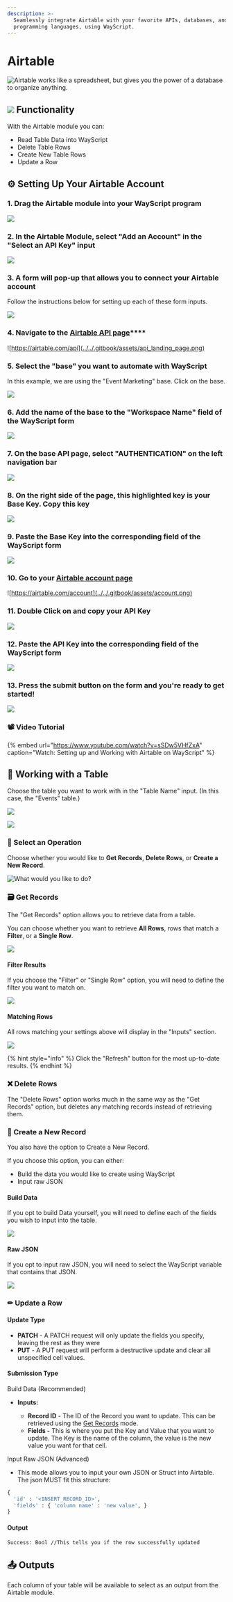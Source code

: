 ```yaml
---
description: >-
  Seamlessly integrate Airtable with your favorite APIs, databases, and
  programming languages, using WayScript.
---
```


# Airtable

![Airtable works like a spreadsheet, but gives you the power of a database to organize anything.](../../.gitbook/assets/airtable.png)

## ![](../../.gitbook/assets/airtable.png) Functionality

With the Airtable module you can:

* Read Table Data into WayScript
* Delete Table Rows
* Create New Table Rows
* Update a Row

## ⚙ Setting Up Your Airtable Account

### 1. Drag the Airtable module into your WayScript program

![](../../.gitbook/assets/airtable_flow.png)

### 2. **In the Airtable Module, select "Add an Account" in the "Select an API Key" input**

![](../../.gitbook/assets/add_an_account.png)

### **3. A form will pop-up that allows you to connect your Airtable account**

Follow the instructions below for setting up each of these form inputs.

![](../../.gitbook/assets/modal.png)

### 4. Navigate to the [**Airtable API page**](https://airtable.com/api)\*\*\*\*

![https://airtable.com/api](../../.gitbook/assets/api_landing_page.png)

### **5. Select the "base" you want to automate with WayScript**

In this example, we are using the "Event Marketing" base. Click on the base.

![](../../.gitbook/assets/event_marketing.png)

### **6. Add the name of the base to the "Workspace Name" field of the WayScript form**

![](../../.gitbook/assets/table_name_input.png)

### 7. **On the base API page, select "AUTHENTICATION" on the left navigation bar**

![](../../.gitbook/assets/authentication.png)

### **8. On the right side of the page, this highlighted key is your Base Key. Copy this key**

![](../../.gitbook/assets/base_key_highlight.png)

### **9. Paste the Base Key into the corresponding field of the WayScript form**

![](../../.gitbook/assets/base_key_input.png)

### 10. Go to your [Airtable account page](https://airtable.com/account)

![https://airtable.com/account](../../.gitbook/assets/account.png)

### 11. **Double Click on and copy your API Key**

![](../../.gitbook/assets/api_key.png)

### **12. Paste the API Key into the corresponding field of the WayScript form**

![](../../.gitbook/assets/api_key_input.png)

### **13. Press the submit button on the form and you're ready to get started!**

![](../../.gitbook/assets/submitted.png)

### 📽 Video Tutorial

{% embed url="https://www.youtube.com/watch?v=sSDw5VHfZxA" caption="Watch: Setting up and Working with Airtable on WayScript" %}

## 💼 Working with a Table

Choose the table you want to work with in the "Table Name" input. \(In this case, the "Events" table.\)

![](../../.gitbook/assets/events.png)

![](../../.gitbook/assets/table_input.png)

### 🔎 Select an Operation

Choose whether you would like to **Get Records**, **Delete Rows**, or **Create a New Record**.

![What would you like to do?](../../.gitbook/assets/screen-shot-2019-07-15-at-7.55.25-pm.png)

### 🗃 Get Records

The "Get Records" option allows you to retrieve data from a table.

You can choose whether you want to retrieve **All Rows**, rows that match a **Filter**, or a **Single Row**.

![](../../.gitbook/assets/screen-shot-2019-07-15-at-7.55.46-pm.png)

#### Filter Results

If you choose the "Filter" or "Single Row" option, you will need to define the filter you want to match on.

![](../../.gitbook/assets/screen-shot-2019-07-15-at-7.55.59-pm.png)

#### Matching Rows

All rows matching your settings above will display in the "Inputs" section.

![](../../.gitbook/assets/screen-shot-2019-07-15-at-8.10.10-pm.png)

{% hint style="info" %}
Click the "Refresh" button for the most up-to-date results.
{% endhint %}

### ❌ Delete Rows

The "Delete Rows" option works much in the same way as the "Get Records" option, but deletes any matching records instead of retrieving them.

### 🌟 Create a New Record

You also have the option to Create a New Record. 

If you choose this option, you can either:

* Build the data you would like to create using WayScript
* Input raw JSON

#### Build Data

If you opt to build Data yourself, you will need to define each of the fields you wish to input into the table.

![](../../.gitbook/assets/screen-shot-2019-07-15-at-8.08.59-pm.png)

#### Raw JSON

If you opt to input raw JSON, you will need to select the WayScript variable that contains that JSON.

![](../../.gitbook/assets/screen-shot-2019-07-15-at-8.13.08-pm.png)

### ✏ Update a Row

#### Update Type

* **PATCH** - A PATCH request will only update the fields you specify, leaving the rest as they were
* **PUT** - A PUT request will perform a destructive update and clear all unspecified cell values.

#### Submission Type

Build Data \(Recommended\)

* **Inputs:**

  * **Record ID** - The ID of the Record you want to update. This can be retrieved using the [Get Records](airtable.md#get-records) mode.
  * **Fields -** This is where you put the Key and Value that you want to update. The Key is the name of the column, the value is the new value you want for that cell. 

Input Raw JSON \(Advanced\) 

* This mode allows you to input your own JSON or Struct into Airtable. The json MUST fit this structure:

```python
{ 
  'id' : '<INSERT_RECORD_ID>',
  'fields' : { 'column name' : 'new value', } 
}
```

#### Output

```graphql
Success: Bool //This tells you if the row successfully updated
```

## 📤 Outputs

Each column of your table will be available to select as an output from the Airtable module.

